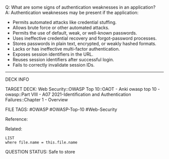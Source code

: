 Q: What are some signs of authentication weaknesses in an application?  
A: Authentication weaknesses may be present if the application:  
- Permits automated attacks like credential stuffing.  
- Allows brute force or other automated attacks.  
- Permits the use of default, weak, or well-known passwords.  
- Uses ineffective credential recovery and forgot-password processes.  
- Stores passwords in plain text, encrypted, or weakly hashed formats.  
- Lacks or has ineffective multi-factor authentication.  
- Exposes session identifiers in the URL.  
- Reuses session identifiers after successful login.  
- Fails to correctly invalidate session IDs.
<!--ID: 1697070650913-->

---

DECK INFO

TARGET DECK: Web Security::OWASP Top 10::OAOT - Anki owasp top 10 - owasp::Part VIII - A07 2021-Identification and Authentication Failures::Chapter 1 - Overview

FILE TAGS: #OWASP #OWASP-Top-10 #Web-Security

Reference:

Related:

```dataview
LIST
where file.name = this.file.name
```

QUESTION STATUS: Safe to store